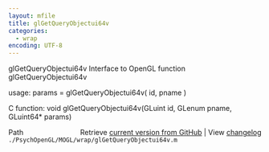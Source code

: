 ```yaml
---
layout: mfile
title: glGetQueryObjectui64v
categories:
  - wrap
encoding: UTF-8
---
```


glGetQueryObjectui64v  Interface to OpenGL function glGetQueryObjectui64v  

usage:  params = glGetQueryObjectui64v( id, pname )  

C function:  void glGetQueryObjectui64v(GLuint id, GLenum pname, GLuint64\* params)  


<div class="code_header" style="text-align:right;">
  <span style="float:left;">Path&nbsp;&nbsp;</span> <span class="counter">Retrieve <a href=
  "https://raw.github.com/Psychtoolbox-3/Psychtoolbox-3/beta/./PsychOpenGL/MOGL/wrap/glGetQueryObjectui64v.m">current version from GitHub</a> | View <a href=
  "https://github.com/Psychtoolbox-3/Psychtoolbox-3/commits/beta/./PsychOpenGL/MOGL/wrap/glGetQueryObjectui64v.m">changelog</a></span>
</div>
<div class="code">
  <code>./PsychOpenGL/MOGL/wrap/glGetQueryObjectui64v.m</code>
</div>
